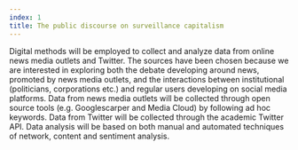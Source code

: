 ```yaml
---
index: 1
title: The public discourse on surveillance capitalism
---
```


Digital methods will be employed to collect and analyze data from online news media  outlets and Twitter. The sources have been chosen because we are interested in exploring  both the debate developing around news, promoted by news media outlets, and the  interactions between institutional (politicians, corporations etc.) and regular users  developing on social media platforms. Data from news media outlets will be collected  through open source tools (e.g. Googlescarper and Media Cloud) by following ad hoc keywords. Data from Twitter will be collected through the academic Twitter API. Data  analysis will be based on both manual and automated techniques of network, content and sentiment analysis.
